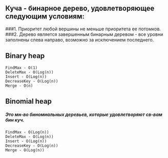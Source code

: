 ## Куча - бинарное дерево, удовлетворяющее следующим условиям:
###1. Приоритет любой вершины не меньше приоритета ее потомков.
###2. Дерево является завершенным бинарным деревом - все уровни заполнены слева направо, возможно за исключением последнего.

## Binary heap 
    FindMax - O(1)
    DeleteMax - O(Log(n))
    Insert - O(Log(n))
    DecreaseKey - O(Log(n))
    Merge - O(n)

## Binomial heap
##### Это мн-во биномиальных деревьев, которые удовлетворяют св-вам бин куч.
    FindMax - O(Log(n))
    DeleteMax - O(Log(n))
    Insert - O(Log(n))
    DecreaseKey - O(Log(n))
    Merge - O(Log(n))